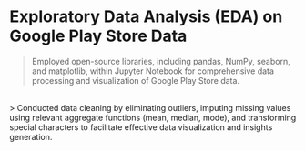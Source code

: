 # Exploratory Data Analysis (EDA) on Google Play Store Data

> Employed open-source libraries, including pandas, NumPy, seaborn, and matplotlib, within Jupyter Notebook for comprehensive data processing and visualization of Google Play Store data. 
<br>
> Conducted data cleaning by eliminating outliers, imputing missing values using relevant aggregate functions (mean, median, mode), and transforming special characters to facilitate effective data visualization and insights generation.


